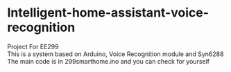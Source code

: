 # Intelligent-home-assistant-voice-recognition
Project For EE299  
This is a system based on Arduino, Voice Recognition module and Syn6288  
The main code is in 299smarthome.ino and you can check for yourself

